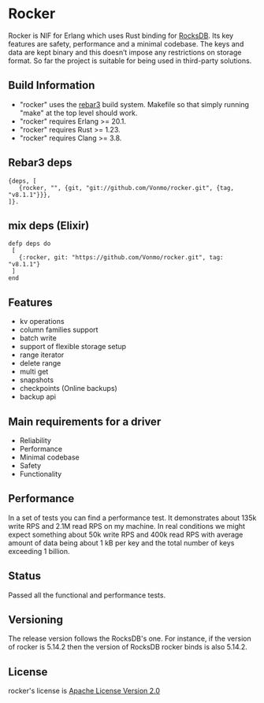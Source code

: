 Rocker
========

Rocker is NIF for Erlang which uses Rust binding for [RocksDB](https://github.com/facebook/rocksdb). Its key features are safety, performance and a minimal codebase. The keys and data are kept binary and this doesn’t impose any restrictions on storage format. So far the project is suitable for being used in third-party solutions.

## Build Information
* "rocker" uses the [rebar3](https://www.rebar3.org) build system. Makefile so that simply running "make" at the top level should work.
* "rocker" requires Erlang >= 20.1.
* "rocker" requires Rust >= 1.23.
* "rocker" requires Clang >= 3.8.

## Rebar3 deps
```
{deps, [
   {rocker, "", {git, "git://github.com/Vonmo/rocker.git", {tag, "v8.1.1"}}},
]}.
```

## mix deps (Elixir)
```
defp deps do
 [
   {:rocker, git: "https://github.com/Vonmo/rocker.git", tag: "v8.1.1"}
 ]
end
```

## Features
* kv operations
* column families support
* batch write
* support of flexible storage setup
* range iterator
* delete range
* multi get
* snapshots
* checkpoints (Online backups)
* backup api

## Main requirements for a driver
* Reliability
* Performance
* Minimal codebase
* Safety
* Functionality


## Performance
In a set of tests you can find a performance test. It demonstrates about 135k write RPS and 2.1M read RPS on my machine. In real conditions we might expect something about 50k write RPS and 400k read RPS with average amount of data being about 1 kB per key and the total number of keys exceeding 1 billion.

## Status
Passed all the functional and performance tests.

## Versioning
The release version follows the RocksDB's one.
For instance, if the version of rocker is 5.14.2 then the version of RocksDB rocker binds is also 5.14.2.

## License
rocker's license is [Apache License Version 2.0](http://www.apache.org/licenses/LICENSE-2.0.html)
